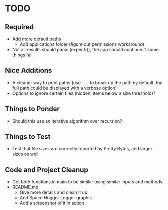 # TODO

## Required

- Add more default paths
    - Add applications folder (figure out permissions workaround)
- Not all results should panic (expect()), the app should continue if some
  things fail.

## Nice Additions

- A cleaner way to print paths (use `...` to break up the path by default,
  the full path could be displayed with a verbose option)
- Options to ignore certain files (hidden, items below a size threshold)?

## Things to Ponder

- Should this use an iterative algorithm over recursion?

## Things to Test

- Test that file sizes are correctly reported by Pretty Bytes, and larger sizes
  as well

## Code and Project Cleanup

- Get both functions in main to be similar using similar inputs and methods
- README.md
    - Give more details and clean it up
    - Add Space Hogger Logger graphic
    - Add a screenshot of it in action
